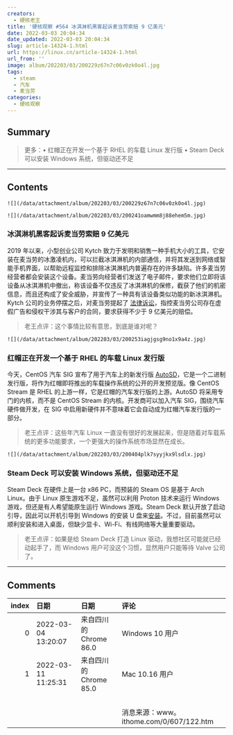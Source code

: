 ```yaml
---
creators:
  - 硬核老王
title: '硬核观察 #564 冰淇淋机黑客起诉麦当劳索赔 9 亿美元'
date: 2022-03-03 20:04:34
date_updated: 2022-03-03 20:04:34
slug: article-14324-1.html
url: https://linux.cn/article-14324-1.html
url_from: ''
image: album/202203/03/200229z67n7c06v0zk0o4l.jpg
tags:
  - steam
  - 汽车
  - 麦当劳
categories:
  - 硬核观察
---
```


## Summary

> 更多：• 红帽正在开发一个基于 RHEL 的车载 Linux 发行版 • Steam Deck 可以安装 Windows 系统，但驱动还不足

***

<!-- more -->

## Contents

`![](/data/attachment/album/202203/03/200229z67n7c06v0zk0o4l.jpg)`

`![](/data/attachment/album/202203/03/200241oamwmm8j88ehem5m.jpg)`

### 冰淇淋机黑客起诉麦当劳索赔 9 亿美元

2019 年以来，小型创业公司 Kytch 致力于发明和销售一种手机大小的工具，它安装在麦当劳的冰激凌机内，可以拦截冰淇淋机的内部通信，并将其发送到网络或智能手机界面，以帮助远程监控和排除冰淇淋机内普遍存在的许多缺陷。许多麦当劳经营者都会安装这个设备。麦当劳向经营者们发送了电子邮件，要求他们立即将该设备从冰淇淋机中撤出，称该设备不仅违反了冰淇淋机的保修，截获了他们的机密信息，而且还构成了安全威胁，并宣传了一种具有该设备类似功能的新冰淇淋机。Kytch 公司的业务停摆之后，对麦当劳提起了 [法律诉讼](https://www.wired.com/story/kytch-ice-cream-machine-hackers-sue-mcdonalds-900-million/)，指控麦当劳公司存在虚假广告和侵权干涉其与客户的合同，要求获得不少于 9 亿美元的赔偿。

> 
> 老王点评：这个事情比较有意思，到底是谁对呢？
> 
> 
> 

`![](/data/attachment/album/202203/03/200253iagjgsg9no1x9a4z.jpg)`

### 红帽正在开发一个基于 RHEL 的车载 Linux 发行版

今天，CentOS 汽车 SIG 宣布了用于汽车上的新发行版 [AutoSD](https://blog.centos.org/2022/03/centos-automotive-sig-announces-new-autosd-distro/)，它是一个二进制发行版，将作为红帽即将推出的车载操作系统的公开的开发预览版。像 CentOS Stream 是 RHEL 的上游一样，它是红帽的汽车发行版的上游。AutoSD 将采用专门的内核，而不是 CentOS Stream 的内核。开发商可以加入汽车 SIG，围绕汽车硬件做开发，在 SIG 中启用新硬件并不意味着它会自动成为红帽汽车发行版的一部分。

> 
> 老王点评：这些年汽车 Linux 一直没有很好的发展起来，但是随着对车载系统的更多功能要求，一个更强大的操作系统市场显然在成长。
> 
> 
> 

`![](/data/attachment/album/202203/03/200404plk7syyjkx9lsdlx.jpg)`

### Steam Deck 可以安装 Windows 系统，但驱动还不足

Steam Deck 在硬件上是一台 x86 PC，而预装的 Steam OS 是基于 Arch Linux。由于 Linux 原生游戏不足，虽然可以利用 Proton 技术来运行 Windows 游戏，但还是有人希望能原生运行 Windows 游戏。Steam Deck 默认开放了启动引导，因此可以开机引导到 Windows 的安装 U 盘来[安装](https://www.tomshardware.com/how-to/install-windows-steam-deck)。不过，目前虽然可以顺利安装和进入桌面，但缺少显卡、Wi-Fi、有线网络等大量重要驱动。

> 
> 老王点评：如果是给 Steam Deck 打造 Linux 驱动，我想社区可能就已经动起手了，而 Windows 用户可没这个习惯，显然用户只能等待 Valve 公司了。
> 
> 
>

***

## Comments

|   index | 日期                | 日期                                   | 评论                                                                                                           |
|--------:|:--------------------|:---------------------------------------|:---------------------------------------------------------------------------------------------------------------|
|       0 | 2022-03-04 13:20:07 | 来自四川的 Chrome 86.0|Windows 10 用户 | 不如来猜猜后面 Valve 会提供用于 Windows 驱动吗。                                                         |
|       1 | 2022-03-11 11:25:31 | 来自四川的 Chrome 85.0|Mac 10.16 用户  | 2022 年 03 月 11 日，Steam Deck 宣布推出 Windows 驱动：目前仅限 Win10， Win11 所需 BIOS 仍在制作中<br /> |
|         |                     |                                        | <br />                                                                                                   |
|         |                     |                                        | 消息来源：www。ithome.com/0/607/122.htm                                                                        |
